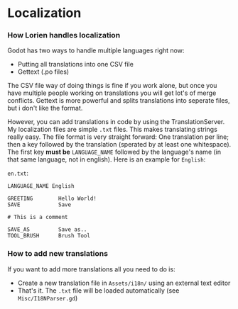 # Localization

### How Lorien handles localization

Godot has two ways to handle multiple languages right now:
- Putting all translations into one CSV file
- Gettext (.po files)

The CSV file way of doing things is fine if you work alone, but once you have multiple people working on translations you will get lot's of merge conflicts.
Gettext is more powerful and splits translations into seperate files, but i don't like the format.

However, you can add translations in code by using the TranslationServer. My localization files are simple `.txt` files. This makes translating strings really easy. The file format is very straight forward: One translation per line; then a key followed by the translation (sperated by at least one whitespace). The first key **must be** `LANGUAGE_NAME` followed by the language's name (in that same language, not in english). Here is an example for `English`:

`en.txt`:

```
LANGUAGE_NAME English

GREETING        Hello World!   
SAVE            Save   

# This is a comment

SAVE_AS         Save as..   
TOOL_BRUSH      Brush Tool   

```

### How to add new translations

If you want to add more translations all you need to do is:
- Create a new translation file in `Assets/i18n/` using an external text editor
- That's it. The `.txt` file will be loaded automatically (see `Misc/I18NParser.gd`)